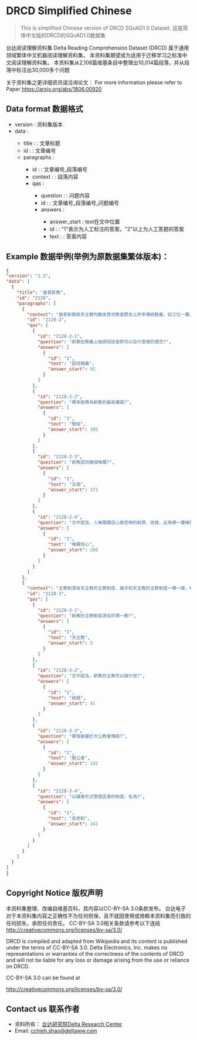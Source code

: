# DRCD Simplified Chinese 
> This is simplified Chinese version of DRCD SQuAD1.0 Dataset. 
> 这是简体中文版的DRCD的SQuAD1.0数据集

台达阅读理解资料集 Delta Reading Comprehension Dataset (DRCD) 属于通用领域繁体中文机器阅读理解资料集。
本资料集期望成为适用于迁移学习之标准中文阅读理解资料集。
本资料集从2,108篇维基条目中整理出10,014篇段落，并从段落中标注出30,000多个问题

关于资料集之更详细资讯请洽询论文：
For more information please refer to Paper https://arxiv.org/abs/1806.00920

## Data format 数据格式

- version : <String> 资料集版本
- data : <Array>
  - title : <String> : 文章标题
  - id : <String> : 文章编号
  - paragraphs : <Array>
    - id : <String> : 文章编号_段落编号
    - context : <String> : 段落内容
    - qas : <Array>
      - question : <String> : 问题内容
      - id :<String> : 文章编号_段落编号_问题编号
      - answers : <Arrays>
        - answer_start : <int> text在文中位置
        - id : <String> : "1"表示为人工标注的答案，"2"以上为人工答题的答案
        - text : <string> : 答案内容

## Example 数据举例(举例为原数据集繁体版本)：

  ```json
{
  "version": "1.3",
  "data": [
    {
      "title": "基督新教",
      "id": "2128",
      "paragraphs": [
        {
          "context": "基督新教與天主教均繼承普世教會歷史上許多傳統教義，如三位一體、聖經作為上帝的啟示、原罪、認罪、最後審判等等，但有別於天主教和東正教，新教在行政上沒有單一組織架構或領導，而且在教義上強調因信稱義、信徒皆祭司， 以聖經作為最高權威，亦因此否定以教宗為首的聖統制、拒絕天主教教條中關於聖傳與聖經具同等地位的教導。新教各宗派間教義不盡相同，但一致認同五個唯獨：唯獨恩典：人的靈魂得拯救唯獨是神的恩典，是上帝送給人的禮物。唯獨信心：人唯獨藉信心接受神的赦罪、拯救。唯獨基督：作為人類的代罪羔羊，耶穌基督是人與上帝之間唯一的調解者。唯獨聖經：唯有聖經是信仰的終極權威。唯獨上帝的榮耀：唯獨上帝配得讚美、榮耀",
          "id": "2128-2",
          "qas": [
            {
              "id": "2128-2-1",
              "question": "新教在教義上強調信徒皆祭司以及什麼樣的理念?",
              "answers": [
                {
                  "id": "1",
                  "text": "因信稱義",
                  "answer_start": 92
                }
              ]
            },
            {
              "id": "2128-2-2",
              "question": "哪本經典為新教的最高權威?",
              "answers": [
                {
                  "id": "1",
                  "text": "聖經",
                  "answer_start": 105
                }
              ]
            },
            {
              "id": "2128-2-3",
              "question": "新教認同幾個唯獨?",
              "answers": [
                {
                  "id": "1",
                  "text": "五個",
                  "answer_start": 171
                }
              ]
            },
            {
              "id": "2128-2-4",
              "question": "文中提及，人唯獨藉信心接受神的赦罪、拯救，此為哪一種唯獨?",
              "answers": [
                {
                  "id": "1",
                  "text": "唯獨信心",
                  "answer_start": 206
                }
              ]
            }
          ]
        },
        {
          "context": "主教制源自天主教的主教制度，幾乎和天主教的主教制度一模一樣，唯一不同的是主教亦可以結婚。天主教的主教制是在使徒們去世後於第二、三世紀興起的主教制度，所以可以說主教制是整個基督宗教中歷史最悠久的神職人員制度。現在行主教制的新教教會已經很少，聖公會就是沿用主教制，從教會制度和禮儀上看來，聖公會基本上屬大公教會傳統。路德宗和衛理公會則由各區會自行選擇使用主教制還是長老制；在香港和澳門，路德會和衛理公會就選用了長老制。然而，在歐洲，例如瑞典、芬蘭、挪威、德國等地，他們則通常採用主教制。長老制，是一個以議會形式管理區會的制度。議會內的成員由各教會選出長老，代表該教會出席會議。顧名思義，長老會就是採用長老制的教會。採用長老制的教會有基督教改革宗長老會、台灣基督長老教會、韓國基督長老教會等。",
          "id": "2128-3",
          "qas": [
            {
              "id": "2128-3-1",
              "question": "新教的主教制度源自於哪一教?",
              "answers": [
                {
                  "id": "1",
                  "text": "天主教",
                  "answer_start": 5
                }
              ]
            },
            {
              "id": "2128-3-2",
              "question": "文中提及，新教的主教可以做什麼?",
              "answers": [
                {
                  "id": "1",
                  "text": "結婚",
                  "answer_start": 41
                }
              ]
            },
            {
              "id": "2128-3-3",
              "question": "哪個會屬於大公教會傳統?",
              "answers": [
                {
                  "id": "1",
                  "text": "聖公會",
                  "answer_start": 142
                }
              ]
            },
            {
              "id": "2128-3-4",
              "question": "以議會形式管理區會的制度，名為?",
              "answers": [
                {
                  "id": "1",
                  "text": "長老制",
                  "answer_start": 241
                }
              ]
            }
          ]
        }
      ]
    }
  ]
}
  
  ```

## Copyright Notice 版权声明

本资料集整理、改编自维基百科，其内容以CC-BY-SA 3.0条款发布。
台达电子对于本资料集内容之正确性不为任何担保，且不就因使用或倚赖本资料集而引致的任何损失，承担任何责任。
CC-BY-SA 3.0相关条款请参考以下连结
http://creativecommons.org/licenses/by-sa/3.0/

DRCD is compiled and adapted from Wikipedia and its content is published under the terms of CC-BY-SA 3.0. Delta Electronics, Inc. makes no representations or warranties of the correctness of the contents of DRCD and will not be liable for any loss or damage arising from the use or reliance on DRCD. 

CC-BY-SA 3.0 can be found at

http://creativecommons.org/licenses/by-sa/3.0/


## Contact us 联系作者

- 资料所有： <a href="http://www.deltaww.com/about/drc_ch.aspx?secID=5&pid=4&tid=1&hl=zh-TW">台达研究院Delta Research Center</a>
- Email: <a href="mailto:cchieh.shao@deltaww.com">cchieh.shao@deltaww.com</a>
